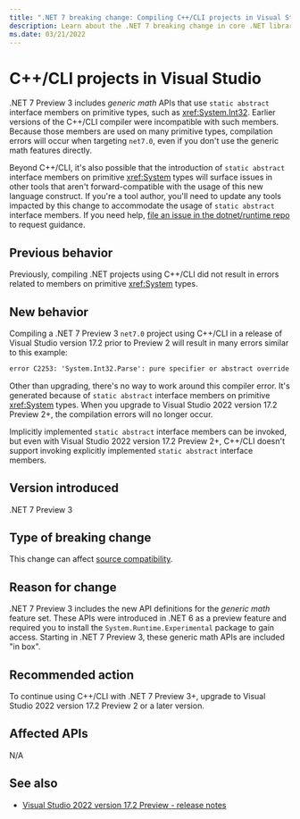 ```yaml
---
title: ".NET 7 breaking change: Compiling C++/CLI projects in Visual Studio"
description: Learn about the .NET 7 breaking change in core .NET libraries where Visual Studio version 17.2 Preview 2 is required to compile .NET 7 Preview 3 C++/CLI projects.
ms.date: 03/21/2022
---
```

# C++/CLI projects in Visual Studio

.NET 7 Preview 3 includes *generic math* APIs that use `static abstract` interface members on primitive types, such as <xref:System.Int32>.  Earlier versions of the C++/CLI compiler were incompatible with such members. Because those members are used on many primitive types, compilation errors will occur when targeting `net7.0`, even if you don't use the generic math features directly.

Beyond C++/CLI, it's also possible that the introduction of `static abstract` interface members on primitive <xref:System> types will surface issues in other tools that aren't forward-compatible with the usage of this new language construct. If you're a tool author, you'll need to update any tools impacted by this change to accommodate the usage of `static abstract` interface members. If you need help, [file an issue in the dotnet/runtime repo](https://github.com/dotnet/runtime/issues/new) to request guidance.

## Previous behavior

Previously, compiling .NET projects using C++/CLI did not result in errors related to members on primitive <xref:System> types.

## New behavior

Compiling a .NET 7 Preview 3 `net7.0` project using C++/CLI in a release of Visual Studio version 17.2 prior to Preview 2 will result in many errors similar to this example:

```txt
error C2253: 'System.Int32.Parse': pure specifier or abstract override specifier only allowed on virtual function
```

Other than upgrading, there's no way to work around this compiler error. It's generated because of `static abstract` interface members on primitive <xref:System> types. When you upgrade to Visual Studio 2022 version 17.2 Preview 2+, the compilation errors will no longer occur.

Implicitly implemented `static abstract` interface members can be invoked, but even with Visual Studio 2022 version 17.2 Preview 2+, C++/CLI doesn't support invoking explicitly implemented `static abstract` interface members.

## Version introduced

.NET 7 Preview 3

## Type of breaking change

This change can affect [source compatibility](../../categories.md#source-compatibility).

## Reason for change

.NET 7 Preview 3 includes the new API definitions for the *generic math* feature set. These APIs were introduced in .NET 6 as a preview feature and required you to install the `System.Runtime.Experimental` package to gain access. Starting in .NET 7 Preview 3, these generic math APIs are included "in box".

## Recommended action

To continue using C++/CLI with .NET 7 Preview 3+, upgrade to Visual Studio 2022 version 17.2 Preview 2 or a later version.

## Affected APIs

N/A

## See also

- [Visual Studio 2022 version 17.2 Preview - release notes](/visualstudio/releases/2022/release-notes-preview)
